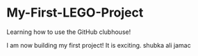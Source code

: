 # My-First-LEGO-Project
Learning how to use the GitHub clubhouse!

I am now building my first project! It is exciting.
shubka ali jamac
